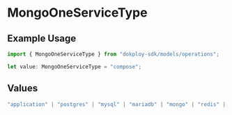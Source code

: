 # MongoOneServiceType

## Example Usage

```typescript
import { MongoOneServiceType } from "dokploy-sdk/models/operations";

let value: MongoOneServiceType = "compose";
```

## Values

```typescript
"application" | "postgres" | "mysql" | "mariadb" | "mongo" | "redis" | "compose"
```